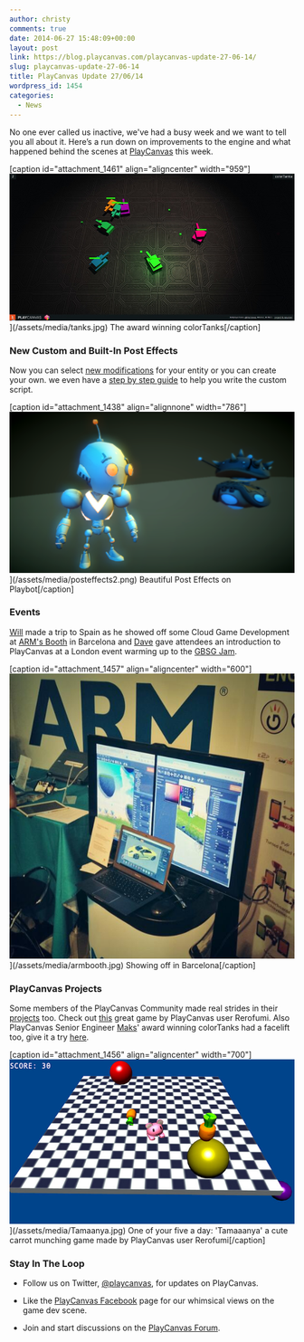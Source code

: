```yaml
---
author: christy
comments: true
date: 2014-06-27 15:48:09+00:00
layout: post
link: https://blog.playcanvas.com/playcanvas-update-27-06-14/
slug: playcanvas-update-27-06-14
title: PlayCanvas Update 27/06/14
wordpress_id: 1454
categories:
  - News
---
```


No one ever called us inactive, we've had a busy week and we want to tell you all about it. Here’s a run down on improvements to the engine and what happened behind the scenes at [PlayCanvas](https://playcanvas.com/) this week.

[caption id="attachment_1461" align="aligncenter" width="959"]![The award winning ColorTanks](/assets/media/tanks.jpg)](/assets/media/tanks.jpg) The award winning colorTanks[/caption]

### New Custom and Built-In Post Effects

Now you can select [new modifications](https://developer.playcanvas.com/user-manual/posteffects/) for your entity or you can create your own. we even have a [step by step guide](https://developer.playcanvas.com/tutorials/custom-posteffect/) to help you write the custom script.

[caption id="attachment_1438" align="alignnone" width="786"]![Beautiful Post Effects on Playbot](/assets/media/posteffects2.png)](/assets/media/posteffects2.png) Beautiful Post Effects on Playbot[/caption]

### Events

[Will](https://blog.playcanvas.com/meet-the-playcanvas-team-will-eastcott/) made a trip to Spain as he showed off some Cloud Game Development at [ARM's Booth](https://twitter.com/playcanvas/status/481798129730457600) in Barcelona and [Dave](https://blog.playcanvas.com/meet-the-playcanvas-team-dave-evans/) gave attendees an introduction to PlayCanvas at a London event warming up to the [GBSG Jam](https://twitter.com/GBSGameJam).

[caption id="attachment_1457" align="aligncenter" width="600"]![Showing off in Barcelona](/assets/media/armbooth.jpg)](/assets/media/armbooth.jpg) Showing off in Barcelona[/caption]

### PlayCanvas Projects

Some members of the PlayCanvas Community made real strides in their [projects](https://playcanvas.com/play) too. Check out [this](http://apps.playcanvas.com/rerofumi/tamaaanya/tamaaanya) great game by PlayCanvas user Rerofumi. Also PlayCanvas Senior Engineer [Maks](https://blog.playcanvas.com/meet-the-playcanvas-team-maksims-mihejevs/)' award winning colorTanks had a facelift too, give it a try [here](http://tanks.moka.co/).

[caption id="attachment_1456" align="aligncenter" width="700"]![One of your five a day: 'Tamaaanya' a cute carrot munching game made by PlayCanvas user Rerofumi](/assets/media/Tamaanya.jpg)](/assets/media/Tamaanya.jpg) One of your five a day: 'Tamaaanya' a cute carrot munching game made by PlayCanvas user Rerofumi[/caption]

### Stay In The Loop

- Follow us on Twitter, [@playcanvas](https://twitter.com/playcanvas), for updates on PlayCanvas.

- Like the [PlayCanvas Facebook](https://facebook.com/playcanvas) page for our whimsical views on the game dev scene.

- Join and start discussions on the [PlayCanvas Forum](https://forum.playcanvas.com/).

